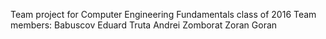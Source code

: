 Team project for Computer Engineering Fundamentals class of 2016
Team members:
Babuscov Eduard
Truta Andrei
Zomborat Zoran Goran
